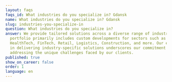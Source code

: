 ```yaml
---
layout: faqs
faqs_id: What industries do you specialize in? Gdansk
name: What industries do you specialize in? Gdansk
slug: industries-you-specialize-in
question: What industries do you specialize in?
answer: We provide tailored solutions across a diverse range of industries. Our
  portfolio primarily includes custom developments for sectors such as
  HealthTech, FinTech, Retail, Logistics, Construction, and more. Our expertise
  in delivering industry-specific solutions underscores our commitment to
  addressing the unique challenges faced by our clients.
published: true
show_on_career: false
order: 1
language: en
---
```

